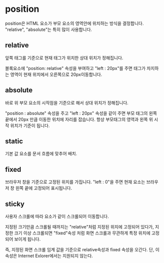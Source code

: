 # position
position은 HTML 요소가 부모 요소의 영역안에 위치하는 방식을 결정합니다. 
"relative", "absolute"는 특히 많이 사용합니다. 

## relative
앞쪽 태그를 기준으로 현재 태그가 위치한 상대 위치가 정해집니다. 

블록요소에 "position: relative" 속성을 부여하고 "left : 20px"를 주면 태그가 차지하는 영역이 현재 위치에서 오른쪽으로 20px이동합니다. 


## absolute
바로 위 부모 요소의 시작점을 기준으로 해서 상대 위치가 정해집니다. 

"position : absolute" 속성을 주고  "left : 20px" 속성을 같이 주면 부모 태그의 왼쪽 끝에서 20px 만큼 이동한 위치에 자리를 잡습니다. 
항상 부모태그의 영역과 왼쪽 위 시작 위치가 기준이 됩니다. 

## static
기본 값
요소를 문서 흐름에 맞추어 배치.
## fixed
브라우저 창을 기준으로 고정된 위치를 가집니다. 
"left : 0"을 주면 현재 요소는 브라우저 창 왼쪽 끝에 고정되어 표시됩니다. 

## sticky
사용자 스크롤에 따라 요소가 같이 스크롤되어 이동합니다. 

지정된 크기만큼 스크롤될 때까지는 "relative"처럼 지정된 위치에 고정되어 있다가,
지정한 크기 이상 스크롤되면 "fixed"속성 처럼 화면 스크롤과 무관하게 특정 위치에 고정되어 보이게 됩니다. 

즉, 지정된 화면 스크롤 임계 값을 기준으로 relative속성과 fixed 속성을 오간다. 
단, 이 속성은 Internet Exlorer에서는 지원되지 않는다. 

